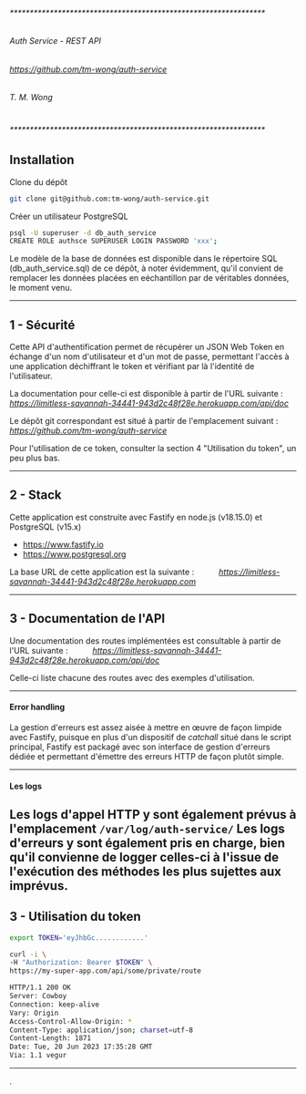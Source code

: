 ###### ****************************************************************

######    _Auth Service - REST API_
######    _https://github.com/tm-wong/auth-service_
######    T. M. Wong
# 
###### ****************************************************************

## Installation
Clone du dépôt
```bash
git clone git@github.com:tm-wong/auth-service.git
```
Créer un utilisateur PostgreSQL 

```bash
psql -U superuser -d db_auth_service
CREATE ROLE authsce SUPERUSER LOGIN PASSWORD 'xxx';
```

Le modèle de la base de données est disponible dans le répertoire SQL (db_auth_service.sql) de ce dépôt, à noter évidemment, qu'il convient de remplacer les données placées en eéchantillon par de véritables données, le moment venu.



---

## 1 - Sécurité
Cette API d'authentification permet de récupérer un JSON Web Token en échange d'un nom d'utilisateur et d'un mot de passe, permettant l'accès à une application déchiffrant le token et vérifiant par là l'identité de l'utilisateur.

La documentation pour celle-ci est disponible à partir de l'URL suivante :
_https://limitless-savannah-34441-943d2c48f28e.herokuapp.com/api/doc_

Le dépôt git correspondant est situé à partir de l'emplacement suivant :
_https://github.com/tm-wong/auth-service_

Pour l'utilisation de ce token, consulter la section 4 "Utilisation du token", un peu plus bas.

---

## 2 - Stack

Cette application est construite avec Fastify en node.js (v18.15.0) et PostgreSQL (v15.x)
- https://www.fastify.io
- https://www.postgresql.org

La base URL de cette application est la suivante :
&nbsp;&nbsp;&nbsp;&nbsp;&nbsp;&nbsp;&nbsp;&nbsp;&nbsp;&nbsp;_https://limitless-savannah-34441-943d2c48f28e.herokuapp.com_

---

## 3 - Documentation de l'API
Une documentation des routes implémentées est consultable à partir de l'URL suivante :
&nbsp;&nbsp;&nbsp;&nbsp;&nbsp;&nbsp;&nbsp;&nbsp;&nbsp;&nbsp;_https://limitless-savannah-34441-943d2c48f28e.herokuapp.com/api/doc_

Celle-ci liste chacune des routes avec des exemples d'utilisation.

---

#### Error handling
La gestion d'erreurs est assez aisée à mettre en œuvre de façon limpide avec Fastify, puisque en plus d'un dispositif de _catchall_ situé dans le script principal, Fastify est packagé avec son interface de gestion d'erreurs dédiée et permettant d'émettre des erreurs HTTP de façon plutôt simple.

---

#### Les logs
Les logs d'appel HTTP y sont également prévus à l'emplacement `/var/log/auth-service/`
Les logs d'erreurs y sont également pris en charge, bien qu'il convienne de logger celles-ci à l'issue de l'exécution des méthodes les plus sujettes aux imprévus.
---

## 3 - Utilisation du token
```sh
export TOKEN='eyJhbGc............'

curl -i \
-H "Authorization: Bearer $TOKEN" \
https://my-super-app.com/api/some/private/route

HTTP/1.1 200 OK
Server: Cowboy
Connection: keep-alive
Vary: Origin
Access-Control-Allow-Origin: *
Content-Type: application/json; charset=utf-8
Content-Length: 1871
Date: Tue, 20 Jun 2023 17:35:28 GMT
Via: 1.1 vegur
```

---





.






